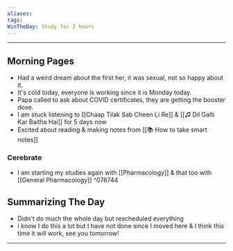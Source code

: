 ```yaml
---
aliases:
tags:
WinTheDay: Study for 2 hours
---
```


---
## Morning Pages
- Had a weird dream about the first her, it was sexual, not so happy about it.
- It's cold today, everyone is working since it is Monday today.
- Papa called to ask about COVID certificates, they are getting the booster dose.
- I am stuck listening to [[Chaap Tilak Sab Cheen Li Re]] & [[♫ Dil Galti Kar Baitha Hai]] for 5 days now
- Excited about reading & making notes from [[📚 How to take smart notes]]
### Cerebrate
- I am starting my studies again with [[Pharmacology]] & that too with [[General Pharmacology]] ^078744

## Summarizing The Day
- Didn't do much the whole day but rescheduled everything
- I know I do this a lot but I have not done since I moved here & I think this time it will work, see you tomorrow!
--- 
  
